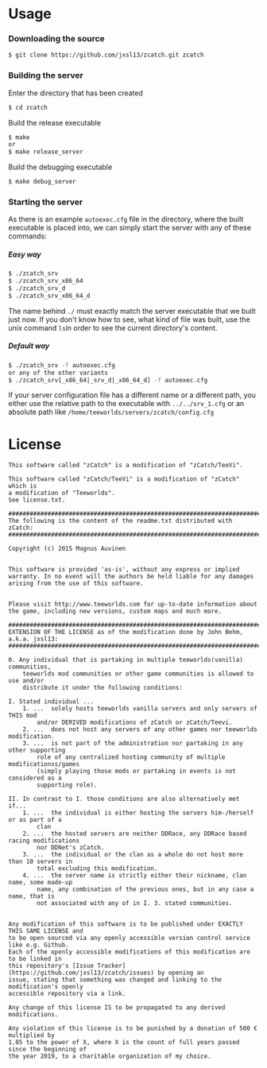 # Usage

### Downloading the source
```bash
$ git clone https://github.com/jxsl13/zcatch.git zcatch
```

### Building the server
Enter the directory that has been created
```bash
$ cd zcatch
```

Build the release executable
```bash
$ make
or
$ make release_server
```
Build the debugging executable
```bash
$ make debug_server
```

### Starting the server
As there is an example `autoexec.cfg` file in the directory, where the built executable is placed into, we can simply start the server with any of these commands:

##### Easy way
```bash
$ ./zcatch_srv
$ ./zcatch_srv_x86_64
$ ./zcatch_srv_d
$ ./zcatch_srv_x86_64_d
```
The name behind `./` must exactly match the server executable that we built just now.
If you don't know how to see, what kind of file was built, use the unix command `ls`in order to see the current directory's content.

##### Default way
```bash
$ ./zcatch_srv -f autoexec.cfg
or any of the other variants
$ ./zcatch_srv[_x86_64|_srv_d|_x86_64_d] -f autoexec.cfg
```
If your server configuration file has a different name or a different path, you either use the relative path to the executable with `../../srv_1.cfg` or an absolute path like `/home/teeworlds/servers/zcatch/config.cfg`

# License
```
This software called "zCatch" is a modification of "zCatch/TeeVi".

This software called "zCatch/TeeVi" is a modification of "zCatch" which is
a modification of "Teeworlds".
See license.txt.

#############################################################################
The following is the content of the readme.txt distributed with zCatch:
#############################################################################

Copyright (c) 2015 Magnus Auvinen


This software is provided 'as-is', without any express or implied
warranty. In no event will the authors be held liable for any damages
arising from the use of this software.


Please visit http://www.teeworlds.com for up-to-date information about 
the game, including new versions, custom maps and much more.

##################################################################################
EXTENSION OF THE LICENSE as of the modification done by John Behm, a.k.a. jxsl13:
##################################################################################

0. Any individual that is partaking in multiple teeworlds(vanilla) communities, 
	teeworlds mod communities or other game communities is allowed to use and/or 
	distribute it under the following conditions:

I. Stated individual ...
    1. ...  solely hosts teeworlds vanilla servers and only servers of THIS mod 
    	and/or DERIVED modifications of zCatch or zCatch/Teevi.
    2. ...  does not host any servers of any other games nor teeworlds modification.
    3. ...  is not part of the administration nor partaking in any other supporting 
    	role of any centralized hosting community of multiple modificationss/games
    	(simply playing those mods or partaking in events is not considered as a 
    	supporting role).

II. In contrast to I. those conditions are also alternatively met if...
	1. ...  the individual is either hosting the servers him-/herself or as part of a 
		clan
	2. ...  the hosted servers are neither DDRace, any DDRace based racing modifications
		nor DDNet's zCatch.
	3. ...  the individual or the clan as a whole do not host more than 10 servers in
		total excluding this modification.
	4. ...  the server name is strictly either their nickname, clan name, some made-up
		name, any combination of the previous ones, but in any case a name, that is 
		not associated with any of in I. 3. stated communities.
  

Any modification of this software is to be published under EXACTLY THIS SAME LICENSE and
to be open sourced via any openly accessible version control service like e.g. Github.
Each of the openly accessible modifications of this modification are to be linked in 
this repository's [Issue Tracker](https://github.com/jxsl13/zcatch/issues) by opening an 
issue, stating that something was changed and linking to the modification's openly 
accessible repository via a link.

Any change of this license IS to be propagated to any derived modifications.

Any violation of this license is to be punished by a donation of 500 € multiplied by 
1.05 to the power of X, where X is the count of full years passed since the beginning of
the year 2019, to a charitable organization of my choice.
```

